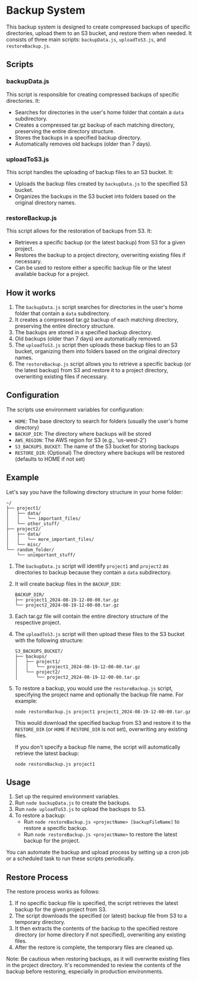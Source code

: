 # Backup System

This backup system is designed to create compressed backups of specific directories, upload them to an S3 bucket, and restore them when needed. It consists of three main scripts: `backupData.js`, `uploadToS3.js`, and `restoreBackup.js`.

## Scripts

### backupData.js

This script is responsible for creating compressed backups of specific directories. It:

- Searches for directories in the user's home folder that contain a `data` subdirectory.
- Creates a compressed tar.gz backup of each matching directory, preserving the entire directory structure.
- Stores the backups in a specified backup directory.
- Automatically removes old backups (older than 7 days).

### uploadToS3.js

This script handles the uploading of backup files to an S3 bucket. It:

- Uploads the backup files created by `backupData.js` to the specified S3 bucket.
- Organizes the backups in the S3 bucket into folders based on the original directory names.

### restoreBackup.js

This script allows for the restoration of backups from S3. It:

- Retrieves a specific backup (or the latest backup) from S3 for a given project.
- Restores the backup to a project directory, overwriting existing files if necessary.
- Can be used to restore either a specific backup file or the latest available backup for a project.

## How it works

1. The `backupData.js` script searches for directories in the user's home folder that contain a `data` subdirectory.
2. It creates a compressed tar.gz backup of each matching directory, preserving the entire directory structure.
3. The backups are stored in a specified backup directory.
4. Old backups (older than 7 days) are automatically removed.
5. The `uploadToS3.js` script then uploads these backup files to an S3 bucket, organizing them into folders based on the original directory names.
6. The `restoreBackup.js` script allows you to retrieve a specific backup (or the latest backup) from S3 and restore it to a project directory, overwriting existing files if necessary.

## Configuration

The scripts use environment variables for configuration:

- `HOME`: The base directory to search for folders (usually the user's home directory)
- `BACKUP_DIR`: The directory where backups will be stored
- `AWS_REGION`: The AWS region for S3 (e.g., 'us-west-2')
- `S3_BACKUPS_BUCKET`: The name of the S3 bucket for storing backups
- `RESTORE_DIR`: (Optional) The directory where backups will be restored (defaults to HOME if not set)

## Example

Let's say you have the following directory structure in your home folder:

```
~/
├── project1/
│   ├── data/
│   │   └── important_files/
│   └── other_stuff/
├── project2/
│   ├── data/
│   │   └── more_important_files/
│   └── misc/
└── random_folder/
    └── unimportant_stuff/
```

1. The `backupData.js` script will identify `project1` and `project2` as directories to backup because they contain a `data` subdirectory.

2. It will create backup files in the `BACKUP_DIR`:

   ```
   BACKUP_DIR/
   ├── project1_2024-08-19-12-00-00.tar.gz
   └── project2_2024-08-19-12-00-00.tar.gz
   ```

3. Each tar.gz file will contain the entire directory structure of the respective project.

4. The `uploadToS3.js` script will then upload these files to the S3 bucket with the following structure:

   ```
   S3_BACKUPS_BUCKET/
   ├── backups/
   │   ├── project1/
   │   │   └── project1_2024-08-19-12-00-00.tar.gz
   │   └── project2/
   │       └── project2_2024-08-19-12-00-00.tar.gz
   ```

5. To restore a backup, you would use the `restoreBackup.js` script, specifying the project name and optionally the backup file name. For example:

   ```
   node restoreBackup.js project1 project1_2024-08-19-12-00-00.tar.gz
   ```

   This would download the specified backup from S3 and restore it to the `RESTORE_DIR` (or `HOME` if `RESTORE_DIR` is not set), overwriting any existing files.

   If you don't specify a backup file name, the script will automatically retrieve the latest backup:

   ```
   node restoreBackup.js project1
   ```

## Usage

1. Set up the required environment variables.
2. Run `node backupData.js` to create the backups.
3. Run `node uploadToS3.js` to upload the backups to S3.
4. To restore a backup:
   - Run `node restoreBackup.js <projectName> [backupFileName]` to restore a specific backup.
   - Run `node restoreBackup.js <projectName>` to restore the latest backup for the project.

You can automate the backup and upload process by setting up a cron job or a scheduled task to run these scripts periodically.

## Restore Process

The restore process works as follows:

1. If no specific backup file is specified, the script retrieves the latest backup for the given project from S3.
2. The script downloads the specified (or latest) backup file from S3 to a temporary directory.
3. It then extracts the contents of the backup to the specified restore directory (or home directory if not specified), overwriting any existing files.
4. After the restore is complete, the temporary files are cleaned up.

Note: Be cautious when restoring backups, as it will overwrite existing files in the project directory. It's recommended to review the contents of the backup before restoring, especially in production environments.
